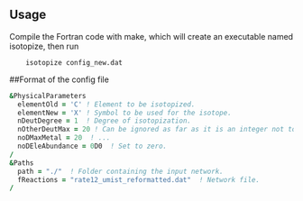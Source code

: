 ## Usage

Compile the Fortran code with make, which will create an executable named isotopize, then run
```
    isotopize config_new.dat
```

##Format of the config file

```fortran
&PhysicalParameters
  elementOld = 'C' ! Element to be isotopized.
  elementNew = 'X' ! Symbol to be used for the isotope.
  nDeutDegree = 1  ! Degree of isotopization.
  nOtherDeutMax = 20 ! Can be ignored as far as it is an integer not too small.
  noDMaxMetal = 20  ! ...
  noDEleAbundance = 0D0  ! Set to zero.
/
&Paths
  path = "./"  ! Folder containing the input network.
  fReactions = "rate12_umist_reformatted.dat"  ! Network file.
/
